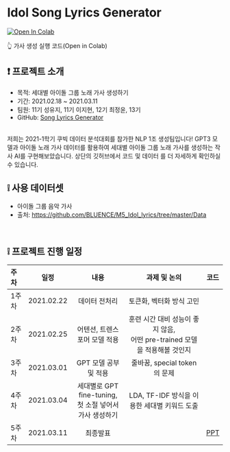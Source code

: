 # Idol Song Lyrics Generator

[![Open In Colab](https://colab.research.google.com/assets/colab-badge.svg)](https://colab.research.google.com/drive/1xNO25-Knl2bR6HorrH7IhJRrCuKgDa6y?usp=sharing) 

👆 가사 생성 실행 코드(Open in Colab)

## ❗ 프로젝트 소개
- 목적: 세대별 아이돌 그룹 노래 가사 생성하기
- 기간: 2021.02.18 ~ 2021.03.11
- 팀원: 11기 성유지, 11기 이지현, 12기 최정윤, 13기 
- GitHub: [Song Lyrics Generator](https://github.com/Lyrics-Generation-Project/Song-Lyrics-Generator)  
<br>
저희는 2021-1학기 쿠빅 데이터 분석대회를 참가한 NLP 1조 생성팀입니다!  
GPT3 모델과 아이돌 노래 가사 데이터를 활용하여 세대별 아이돌 그룹 노래 가사를 생성하는 작사 AI를 구현해보았습니다.  
상단의 깃허브에서 코드 및 데이터 를 더 자세하게 확인하실 수 있습니다.


## ❕ 사용 데이터셋
- 아이돌 그룹 음악 가사 <br>
- 출처: https://github.com/BLUENCE/M5_Idol_lyrics/tree/master/Data
<br>

## ❕ 프로젝트 진행 일정  

|   주차   |   일정   |   내용   |   과제 및 논의   |   코드   |
|:----------------------------|:----------------------------:|:--------------------:|:-------------------:|:-----------------:|
|  1주차  | 2021.02.22 | 데이터 전처리 | 토큰화, 벡터화 방식 고민 | |
|  2주차  | 2021.02.25 | 어텐션, 트렌스포머 모델 적용 | 훈련 시간 대비 성능이 좋지 않음, <br> 어떤 pre-trained 모델을 적용해볼 것인지 | |
|  3주차  | 2021.03.01 | GPT 모델 공부 및 적용 | 줄바꿈, special token의 문제 | | 
|  4주차  | 2021.03.04 | 세대별로 GPT fine-tuning, <br> 첫 소절 넣어서 가사 생성하기 | LDA, TF-IDF 방식을 이용한 세대별 키워드 도출 | |
|  5주차  | 2021.03.11 | 최종발표 | | [PPT](https://github.com/Lyrics-Generation-Project/Song-Lyrics-Generator/blob/main/%E1%84%89%E1%85%A6%E1%84%83%E1%85%A2%E1%84%87%E1%85%A7%E1%86%AF_K-POP_%E1%84%80%E1%85%A1%E1%84%89%E1%85%A1_%E1%84%89%E1%85%A2%E1%86%BC%E1%84%89%E1%85%A5%E1%86%BC_%E1%84%91%E1%85%B3%E1%84%85%E1%85%A9%E1%84%8C%E1%85%A6%E1%86%A8%E1%84%90%E1%85%B3_PPT.pdf) | 
